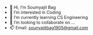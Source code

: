 - 👋 Hi, I’m Soumyajit Bag
- 👀 I’m interested in Coding
- 🌱 I’m currently learning CS Engineering
- 💞️ I’m looking to collaborate on ...
- 📫 Email: sounyajitbag1905@gmail.com
